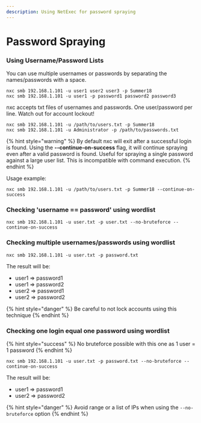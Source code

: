 ```yaml
---
description: Using NetExec for password spraying
---
```


# Password Spraying

### Using Username/Password Lists

You can use multiple usernames or passwords by separating the names/passwords with a space.

```
nxc smb 192.168.1.101 -u user1 user2 user3 -p Summer18
nxc smb 192.168.1.101 -u user1 -p password1 password2 password3
```

nxc accepts txt files of usernames and passwords. One user/password per line. Watch out for account lockout!

```
nxc smb 192.168.1.101 -u /path/to/users.txt -p Summer18
nxc smb 192.168.1.101 -u Administrator -p /path/to/passwords.txt
```

{% hint style="warning" %}
By default nxc will exit after a successful login is found. Using the **--continue-on-success** flag, it will continue spraying even after a valid password is found. Useful for spraying a single password against a large user list. This is incompatible with command execution.&#x20;
{% endhint %}

Usage example:

```
nxc smb 192.168.1.101 -u /path/to/users.txt -p Summer18 --continue-on-success
```

### Checking 'username == password' using wordlist

```
nxc smb 192.168.1.101 -u user.txt -p user.txt --no-bruteforce --continue-on-success
```

### Checking multiple usernames/passwords using wordlist

```
nxc smb 192.168.1.101 -u user.txt -p password.txt
```

The result will be:

* user1 => password1
* user1 => password2
* user2 => password1
* user2 => password2

{% hint style="danger" %}
Be careful to not lock accounts using this technique
{% endhint %}

### Checking one login equal one password using wordlist

{% hint style="success" %}
No bruteforce possible with this one as 1 user = 1 password
{% endhint %}

```
nxc smb 192.168.1.101 -u user.txt -p password.txt --no-bruteforce --continue-on-success
```

The result will be:

* user1 => password1
* user2 => password2

{% hint style="danger" %}
Avoid range or a list of IPs when using the `--no-bruteforce` option
{% endhint %}
